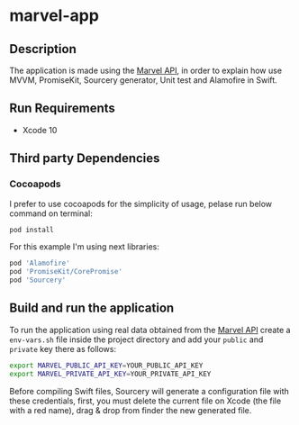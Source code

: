 # marvel-app

## Description

The application is made using the [Marvel API](https://developer.marvel.com), in order to explain how use MVVM, PromiseKit, Sourcery generator, Unit test and Alamofire in Swift.

## Run Requirements

* Xcode 10

## Third party Dependencies 

### Cocoapods

I prefer to use cocoapods for the simplicity of usage, pelase run below command on terminal:

```bash
pod install
```

For this example I'm using next libraries:

```ruby 
pod 'Alamofire'
pod 'PromiseKit/CorePromise'
pod 'Sourcery'
```

## Build and run the application

To run the application using real data obtained from the [Marvel API](https://developer.marvel.com) create a `env-vars.sh` file inside the project directory and add your `public` and `private` key there as follows:

``` bash
export MARVEL_PUBLIC_API_KEY=YOUR_PUBLIC_API_KEY
export MARVEL_PRIVATE_API_KEY=YOUR_PRIVATE_API_KEY
```

Before compiling Swift files, Sourcery will generate a configuration file with these credentials, first, you must delete the current file on Xcode (the file with a red name), drag & drop from finder the new generated file.